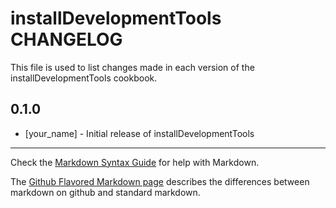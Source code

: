 installDevelopmentTools CHANGELOG
=================================

This file is used to list changes made in each version of the installDevelopmentTools cookbook.

0.1.0
-----
- [your_name] - Initial release of installDevelopmentTools

- - -
Check the [Markdown Syntax Guide](http://daringfireball.net/projects/markdown/syntax) for help with Markdown.

The [Github Flavored Markdown page](http://github.github.com/github-flavored-markdown/) describes the differences between markdown on github and standard markdown.

